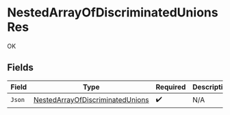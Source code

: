 # NestedArrayOfDiscriminatedUnionsRes

OK


## Fields

| Field                                                                                       | Type                                                                                        | Required                                                                                    | Description                                                                                 |
| ------------------------------------------------------------------------------------------- | ------------------------------------------------------------------------------------------- | ------------------------------------------------------------------------------------------- | ------------------------------------------------------------------------------------------- |
| `Json`                                                                                      | [NestedArrayOfDiscriminatedUnions](../../Models/Shared/NestedArrayOfDiscriminatedUnions.md) | :heavy_check_mark:                                                                          | N/A                                                                                         |